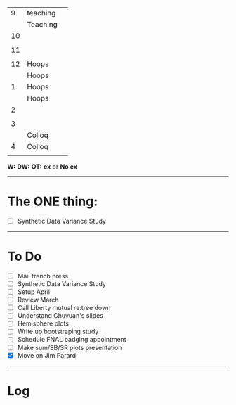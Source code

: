 
|     |          |     |
| --- | -------- | --- |
| 9   | teaching |     |
|     | Teaching |     |
| 10  |          |     |
|     |          |     |
| 11  |          |     |
|     |          |     |
| 12  | Hoops    |     |
|     | Hoops    |     |
| 1   | Hoops    |     |
|     | Hoops    |     |
| 2   |          |     |
|     |          |     |
| 3   |          |     |
|     | Colloq   |     |
| 4   | Colloq   |     |
|     |          |     |

**W:**
**DW:**
**OT:**
**ex** or **No ex**

---
# The ONE thing: 
- [ ] Synthetic Data Variance Study

---
# To Do

- [ ] Mail french press
- [ ] Synthetic Data Variance Study
- [ ] Setup April
- [ ] Review March
- [ ] Call Liberty mutual re:tree down
- [ ] Understand Chuyuan's slides
- [ ]  Hemisphere plots 
- [ ] Write up bootstraping study
- [ ]  Schedule FNAL badging appointment
- [ ] Make sum/SB/SR plots presentation
- [x] Move on Jim Parard

---

# Log
